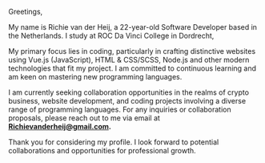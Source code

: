 Greetings,

My name is Richie van der Heij, a 22-year-old Software Developer based in the Netherlands.
I study at ROC Da Vinci College in Dordrecht,

My primary focus lies in coding, particularly in crafting distinctive websites using Vue.js (JavaScript), HTML & CSS/SCSS, Node.js and other modern technologies that fit my project.
I am committed to continuous learning and am keen on mastering new programming languages.

I am currently seeking collaboration opportunities in the realms of crypto business, website development, and coding projects involving a diverse range of programming languages.
For any inquiries or collaboration proposals, please reach out to me via email at **Richievanderheij@gmail.com.**

Thank you for considering my profile. I look forward to potential collaborations and opportunities for professional growth.

